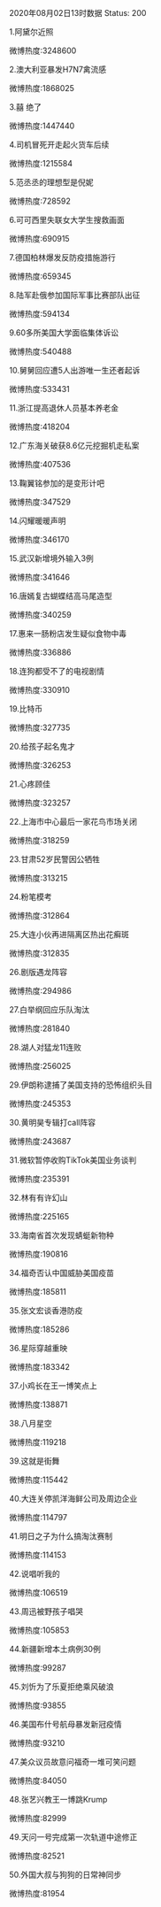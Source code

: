 2020年08月02日13时数据
Status: 200

1.阿黛尔近照

微博热度:3248600

2.澳大利亚暴发H7N7禽流感

微博热度:1868025

3.囍 绝了

微博热度:1447440

4.司机冒死开走起火货车后续

微博热度:1215584

5.范丞丞的理想型是倪妮

微博热度:728592

6.可可西里失联女大学生搜救画面

微博热度:690915

7.德国柏林爆发反防疫措施游行

微博热度:659345

8.陆军赴俄参加国际军事比赛部队出征

微博热度:594134

9.60多所美国大学面临集体诉讼

微博热度:540488

10.舅舅回应遭5人出游唯一生还者起诉

微博热度:533431

11.浙江提高退休人员基本养老金

微博热度:418204

12.广东海关破获8.6亿元挖掘机走私案

微博热度:407536

13.鞠翼铭参加的是变形计吧

微博热度:347529

14.闪耀暖暖声明

微博热度:346170

15.武汉新增境外输入3例

微博热度:341646

16.唐嫣复古蝴蝶结高马尾造型

微博热度:340259

17.惠来一肠粉店发生疑似食物中毒

微博热度:336886

18.连狗都受不了的电视剧情

微博热度:330910

19.比特币

微博热度:327735

20.给孩子起名鬼才

微博热度:326253

21.心疼顾佳

微博热度:323257

22.上海市中心最后一家花鸟市场关闭

微博热度:318259

23.甘肃52岁民警因公牺牲

微博热度:313215

24.粉笔模考

微博热度:312864

25.大连小伙再进隔离区热出花癣斑

微博热度:312835

26.剧版遇龙阵容

微博热度:294986

27.白举纲回应乐队淘汰

微博热度:281840

28.湖人对猛龙11连败

微博热度:256025

29.伊朗称逮捕了美国支持的恐怖组织头目

微博热度:245353

30.黄明昊专辑打call阵容

微博热度:243687

31.微软暂停收购TikTok美国业务谈判

微博热度:235391

32.林有有许幻山

微博热度:225165

33.海南省首次发现蜻蜓新物种

微博热度:190816

34.福奇否认中国威胁美国疫苗

微博热度:185811

35.张文宏谈香港防疫

微博热度:185286

36.星际穿越重映

微博热度:183342

37.小鸡长在王一博笑点上

微博热度:138871

38.八月星空

微博热度:119218

39.这就是街舞

微博热度:115442

40.大连关停凯洋海鲜公司及周边企业

微博热度:114797

41.明日之子为什么搞淘汰赛制

微博热度:114153

42.说唱听我的

微博热度:106519

43.周迅被野孩子唱哭

微博热度:105853

44.新疆新增本土病例30例

微博热度:99287

45.刘忻为了乐夏拒绝乘风破浪

微博热度:93855

46.美国布什号航母暴发新冠疫情

微博热度:93210

47.美众议员故意问福奇一堆可笑问题

微博热度:84050

48.张艺兴教王一博跳Krump

微博热度:82999

49.天问一号完成第一次轨道中途修正

微博热度:82521

50.外国大叔与狗狗的日常神同步

微博热度:81954

